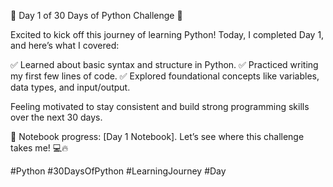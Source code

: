 🚀 Day 1 of 30 Days of Python Challenge 🌟

Excited to kick off this journey of learning Python! Today, I completed Day 1, and here’s what I covered:

✅ Learned about basic syntax and structure in Python.
✅ Practiced writing my first few lines of code.
✅ Explored foundational concepts like variables, data types, and input/output.

Feeling motivated to stay consistent and build strong programming skills over the next 30 days.

📘 Notebook progress: [Day 1 Notebook].
Let’s see where this challenge takes me! 💻🔥

#Python #30DaysOfPython #LearningJourney #Day

